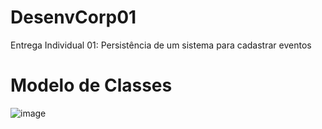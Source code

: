 # DesenvCorp01
Entrega Individual 01:  Persistência de um sistema para cadastrar eventos

# Modelo de Classes

![image](https://user-images.githubusercontent.com/45615379/146704913-71a4daa9-9b6a-477c-9a47-e77694eefbcf.png)

